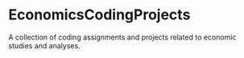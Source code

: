 # EconomicsCodingProjects
A collection of coding assignments and projects related to economic studies and analyses.
